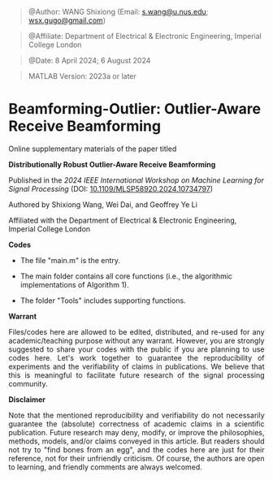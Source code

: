 > @Author: WANG Shixiong (Email: <s.wang@u.nus.edu>; <wsx.gugo@gmail.com>)

> @Affiliate: Department of Electrical & Electronic Engineering, Imperial College London

> @Date: 8 April 2024; 6 August 2024

> MATLAB Version: 2023a or later

# Beamforming-Outlier: Outlier-Aware Receive Beamforming

Online supplementary materials of the paper titled 

**Distributionally Robust Outlier-Aware Receive Beamforming**

Published in the _2024 IEEE International Workshop on Machine Learning for Signal Processing_ (DOI: [10.1109/MLSP58920.2024.10734797](https://ieeexplore.ieee.org/abstract/document/10734797))

Authored by Shixiong Wang, Wei Dai, and Geoffrey Ye Li

Affiliated with the Department of Electrical & Electronic Engineering, Imperial College London

**Codes**

- The file "main.m" is the entry.

- The main folder contains all core functions (i.e., the algorithmic implementations of Algorithm 1).

- The folder "Tools" includes supporting functions.

**Warrant**
<p align="justify">
Files/codes here are allowed to be edited, distributed, and re-used for any academic/teaching purpose without any warrant. However, you are strongly suggested to share your codes with the public if you are planning to use codes here. Let's work together to guarantee the reproducibility of experiments and the verifiability of claims in publications. We believe that this is meaningful to facilitate future research of the signal processing community.
</p>
  
**Disclaimer**
<p align="justify">
Note that the mentioned reproducibility and verifiability do not necessarily guarantee the (absolute) correctness of academic claims in a scientific publication. Future research may deny, modify, or improve the philosophies, methods, models, and/or claims conveyed in this article. But readers should not try to "find bones from an egg", and the codes here are just for their reference, not for their unfriendly criticism. Of course, the authors are open to learning, and friendly comments are always welcomed.
</p>
